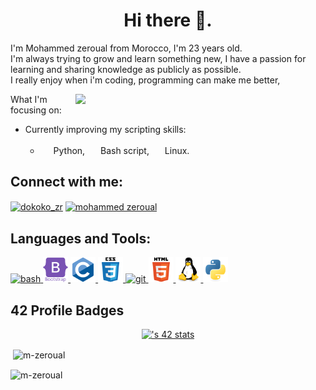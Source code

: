 








<h1 align="center">Hi there 👋.</h1>


I'm Mohammed zeroual from Morocco, I'm 23 years old.<br>
I'm always trying to grow and learn something new, I have a passion for learning and sharing knowledge as publicly as possible.<br>
I really enjoy when i'm coding, programming can make me better,

<img align="right" width="400" src="https://www.sarvika.com/wp-content/uploads/2021/03/Backend-Developer-Python-GIF-Dribble.gif">


What I'm focusing on:
<ul>
  <li>Currently improving my scripting skills:</li>
  <ul>
      <li><img src="https://encrypted-tbn0.gstatic.com/images?q=tbn:ANd9GcTXrx1BUm16Q7X-Da5ZEGpM7-5rkrenT3uI5yEqmZdLcA&s" width="17px" height="17px"> Python,
      <img src="https://user-images.githubusercontent.com/38081852/87240002-bcc55000-c3eb-11ea-8dcd-050031c509b4.png" width="17px" height="17px"> Bash script, 
      <img src="https://iconarchive.com/download/i98403/dakirby309/simply-styled/OS-Linux.ico" width="17px" height="17px"> Linux.</li>
  </ul>
</ul>




## Connect with me:
<p align="left">
<a href="https://twitter.com/dokoko_zr" target="blank"><img align="center" src="https://raw.githubusercontent.com/rahuldkjain/github-profile-readme-generator/master/src/images/icons/Social/twitter.svg" alt="dokoko_zr" height="30" width="40" /></a>
<a href="https://linkedin.com/in/mohammed zeroual" target="blank"><img align="center" src="https://raw.githubusercontent.com/rahuldkjain/github-profile-readme-generator/master/src/images/icons/Social/linked-in-alt.svg" alt="mohammed zeroual" height="30" width="40" /></a>
</p>

## Languages and Tools:
<p align="left"> <a href="https://www.gnu.org/software/bash/" target="_blank" rel="noreferrer"> <img src="https://www.vectorlogo.zone/logos/gnu_bash/gnu_bash-icon.svg" alt="bash" width="40" height="40"/> </a> <a href="https://getbootstrap.com" target="_blank" rel="noreferrer"> <img src="https://raw.githubusercontent.com/devicons/devicon/master/icons/bootstrap/bootstrap-plain-wordmark.svg" alt="bootstrap" width="40" height="40"/> </a> <a href="https://www.cprogramming.com/" target="_blank" rel="noreferrer"> <img src="https://raw.githubusercontent.com/devicons/devicon/master/icons/c/c-original.svg" alt="c" width="40" height="40"/> </a> <a href="https://www.w3schools.com/css/" target="_blank" rel="noreferrer"> <img src="https://raw.githubusercontent.com/devicons/devicon/master/icons/css3/css3-original-wordmark.svg" alt="css3" width="40" height="40"/> </a> <a href="https://git-scm.com/" target="_blank" rel="noreferrer"> <img src="https://www.vectorlogo.zone/logos/git-scm/git-scm-icon.svg" alt="git" width="40" height="40"/> </a> <a href="https://www.w3.org/html/" target="_blank" rel="noreferrer"> <img src="https://raw.githubusercontent.com/devicons/devicon/master/icons/html5/html5-original-wordmark.svg" alt="html5" width="40" height="40"/> </a> <a href="https://www.linux.org/" target="_blank" rel="noreferrer"> <img src="https://raw.githubusercontent.com/devicons/devicon/master/icons/linux/linux-original.svg" alt="linux" width="40" height="40"/> </a> <a href="https://www.python.org" target="_blank" rel="noreferrer"> <img src="https://raw.githubusercontent.com/devicons/devicon/master/icons/python/python-original.svg" alt="python" width="40" height="40"/> </a> </p>

## 42 Profile Badges

 <div align="center">

[![<username>'s 42 stats](https://badge.mediaplus.ma/levi/mzeroual)](https://github.com/aechaoub/badge42)
 
 

 </div>



<p>&nbsp;<img align="center" src="https://github-readme-stats.vercel.app/api?username=m-zeroual&show_icons=true&locale=en" alt="m-zeroual" /></p>

<p><img align="center" src="https://github-readme-streak-stats.herokuapp.com/?user=m-zeroual&" alt="m-zeroual" /></p>
